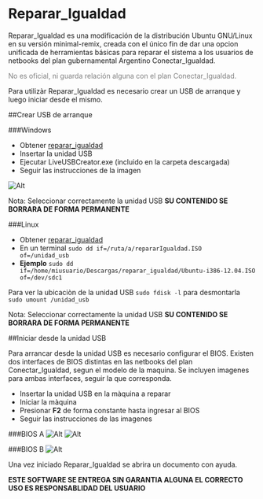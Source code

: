 Reparar_Igualdad
=================

Reparar_Igualdad es una modificación de la distribución Ubuntu GNU/Linux en su versión minimal-remix, creada con el único fin de dar una opcion unificada de herramientas básicas para reparar el sistema a los usuarios de netbooks del plan gubernamental Argentino Conectar_Igualdad. 

<p style="color:gray;">No es oficial, ni guarda relación alguna con el plan Conectar_Igualdad.</p> 

Para utilizàr Reparar_Igualdad es necesario crear un USB de arranque y luego iniciar desde el mismo.

##Crear USB de arranque

###Windows

- Obtener [reparar_igualdad](http://sourceforge.com)
- Insertar la unidad USB
- Ejecutar LiveUSBCreator.exe (incluido en la carpeta descargada)
- Seguir las instrucciones de la imagen

![Alt](http://fotos.subefotos.com/eec7573e5be02945390e7e1a8cabc6f7o.png)

Nota: Seleccionar correctamente la unidad USB **SU CONTENIDO SE BORRARA DE FORMA PERMANENTE** 

###Linux

- Obtener [reparar_igualdad](http://sourceforge.com)
- En un terminal `sudo dd if=/ruta/a/repararIgualdad.ISO  of=/unidad_usb`
- **Ejemplo** `sudo dd if=/home/miusuario/Descargas/reparar_igualdad/Ubuntu-i386-12.04.ISO  of=/dev/sdc1`

Para ver la ubicaciòn de la unidad USB `sudo fdisk -l` para desmontarla `sudo umount /unidad_usb`
  
Nota: Seleccionar correctamente la unidad USB **SU CONTENIDO SE BORRARA DE FORMA PERMANENTE** 

##Iniciar desde la unidad USB

Para arrancar desde la unidad USB es necesario configurar el BIOS. Existen dos interfaces de BIOS distintas en las netbooks del plan Conectar_Igualdad, segun el modelo de la maquina. Se incluyen imagenes para ambas interfaces, seguir la que corresponda.

- Insertar la unidad USB en la màquina a reparar
- Iniciar la màquina
- Presionar **F2** de forma constante hasta ingresar al BIOS
- Seguir las instrucciones de las imagenes 

###BIOS A
![Alt](http://fotos.subefotos.com/d38264e83658e9aabd79f313c07bac8bo.png)
![Alt](http://fotos.subefotos.com/a58649e564a5233266e6eb66b41d605fo.png)

###BIOS B
![Alt](http://fotos.subefotos.com/d93ae1ef4c2654614003d8f7a037ad5fo.png)

Una vez iniciado Reparar_Igualdad se abrira un documento con ayuda. 

**ESTE SOFTWARE SE ENTREGA SIN GARANTIA ALGUNA EL CORRECTO USO ES RESPONSABLIDAD DEL USUARIO**    
